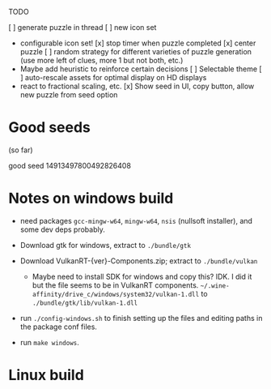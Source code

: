 TODO

[ ] generate puzzle in thread
[ ] new icon set
  - configurable icon set!
[x] stop timer when puzzle completed
[x] center puzzle
[ ] random strategy for different varieties of puzzle generation (use more left of clues, more 1 but not both, etc.)
  - Maybe add heuristic to reinforce certain decisions
[ ] Selectable theme
[ ] auto-rescale assets for optimal display on HD displays
  - react to fractional scaling, etc.
[x] Show seed in UI, copy button, allow new puzzle from seed option

# Good seeds

(so far)

good seed 14913497800492826408

# Notes on windows build

- need packages `gcc-mingw-w64`, `mingw-w64`, `nsis` (nullsoft installer), and some dev deps probably.
- Download gtk for windows, extract to `./bundle/gtk`
- Download VulkanRT-{ver}-Components.zip; extract to `./bundle/vulkan`
  - Maybe need to install SDK for windows and copy this? IDK. I did it but the file seems to be in VulkanRT components. `~/.wine-affinity/drive_c/windows/system32/vulkan-1.dll` to `./bundle/gtk/lib/vulkan-1.dll`
- run `./config-windows.sh` to finish setting up the files and editing paths in the package conf files.

- run `make windows`.

# Linux build
